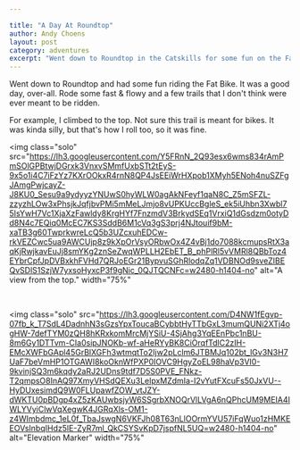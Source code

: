 ```yaml
---

title: "A Day At Roundtop"
author: Andy Choens
layout: post
category: adventures
excerpt: "Went down to Roundtop in the Catskills for some fun on the Fat Bike."
---
```


Went down to Roundtop and had some fun riding the Fat Bike. It was a
good day, over-all. Rode some fast & flowy and a few trails that I
don't think were ever meant to be ridden.

For example, I climbed to the top. Not sure this trail is meant for
bikes. It was kinda silly, but that's how I roll too, so it was fine.

<img
 class="solo"
 src="https://lh3.googleusercontent.com/Y5FRnN_2Q93esx6wms834rAmPmSOlGPBtwjDGrxk3VnxvSMmfUxbSTt2tEyS-9x5o1i4C7iFzYz7KXrOOkxR4rnN8QP4JsEEiWrHXpob1XMyh5ENoh4nuSZFgJAmgPwjcayZ-J8KU0_Sesu9a9ydyyzYNUwS0hyWLW0agAkNFeyf1qaN8C_Z5mSFZL-zzyzhLOw3xPhsjkJqfjbvPMi5mMeLJmjo8vUPKUccBgleS_ek5iUhbn3Xwbl75IsYwH7Vc1XjaXzFawldy8KrgHYf7FnzmdV3BrkydSEq1VrxiQ1dGsdzm0otyDd8N4c7EQiq0McEC7KS3SddB6M1cVq3gS3prj4NJtouif9bM-xaTB3g60TwprkwreLcQ5b3UZcxuhEDCw-rkVEZCwc5ua9AWCUjp8z9kXpOrVsyORbwOx4Z4vBj1do7088kcmupsRtX3aqKjRwjkavEuJj8smYKg2znSeZwqWPLLH2EbET_B_phPlRl5vVMRl8QBbToz4EYbrCpfJpDVBxkhFVHd7QRJoEGr21BypvuSGhRlodqZq1VDBNOd9sveZIBEQvSDlS1SzjW7yxsoHyxcP3f9gNic_0QJTQCNFc=w2480-h1404-no"
 alt="A view from the top."
 width="75%"
>

<br />

<img
 class="solo"
 src="https://lh3.googleusercontent.com/D4NW1fEgvp-07fb_k_T7SdL4DadnhN3sGzsYpxToucaBCybbtHyTTbGxL3mumQUNi2XTj4ogHW-7defTYM0zQH8hKRxkomMrcMjYSiU-4SjAhg3YqEEnPbc1nBU-8m6Gy1DTTvm-CIa0sipJNOKb-wf-aHeRYyBK8CiOrqfTdlC2zIH-EMcXWFbGApl45GrBlXGFh3wtmqtTo2Ijw2pLclm6JTBMJq102bt_lGv3N3H7UaF7beVmHP1OTGAWI8koOknWfPXP0IOVC9HgyZoEL98haVp3VI0-9kvinjSQ3m6kqdy2aRJ2UDns9tdf7D5S0PVE_FNkz-T2qmpsO8InAQ97XmyVHSdQEXu3LelpxMZdmIa-I2vYutFXcuFs50JxVU--HyDUxesimdQ9W0FLUpawfZOW_vtJZY-dWKTU0pBDgp4xZ5zKAUwbsjyW6SSgrbXNOQrVlLVgA6nQPhcUM9MEIA4IWLYVyiClwVqXegwK4JGRqXls-OM1-z4WImbdmc_1eL0f_TbaJswgN6VKFJh08T63nLlOOrmYVU57iFqWuo1zHMKEEOVsInbqIHdz5lE-ZyR7ml_QkCSYSvKpD7jspfNL5UQ=w2480-h1404-no"
 alt="Elevation Marker"
 width="75%"
>
